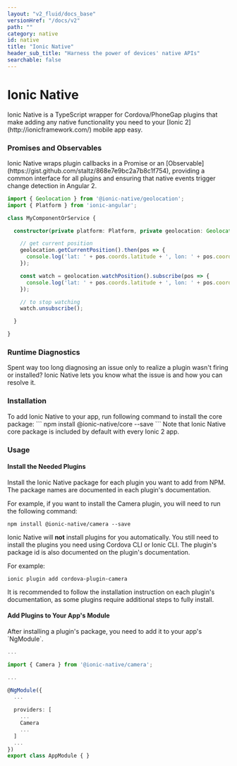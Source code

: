 ```yaml
---
layout: "v2_fluid/docs_base"
versionHref: "/docs/v2"
path: ""
category: native
id: native
title: "Ionic Native"
header_sub_title: "Harness the power of devices' native APIs"
searchable: false
---
```


<h1 id="Overview" class="banner">Ionic Native</h1>
Ionic Native is a TypeScript wrapper for Cordova/PhoneGap plugins that make adding any native functionality you need to your [Ionic 2](http://ionicframework.com/) mobile app easy.

<h3 id="Promises_and_Observables">Promises and Observables</h3>
Ionic Native wraps plugin callbacks in a Promise or an [Observable](https://gist.github.com/staltz/868e7e9bc2a7b8c1f754), providing a common interface for all plugins and ensuring that native events trigger change detection in Angular 2.


```ts
import { Geolocation } from '@ionic-native/geolocation';
import { Platform } from 'ionic-angular';

class MyComponentOrService {

  constructor(private platform: Platform, private geolocation: Geolocation) {

    // get current position
    geolocation.getCurrentPosition().then(pos => {
      console.log('lat: ' + pos.coords.latitude + ', lon: ' + pos.coords.longitude);
    });

    const watch = geolocation.watchPosition().subscribe(pos => {
      console.log('lat: ' + pos.coords.latitude + ', lon: ' + pos.coords.longitude);
    });

    // to stop watching
    watch.unsubscribe();

  }

}

```

<h3 id="Runtime_Diagnostics">Runtime Diagnostics</h3>
Spent way too long diagnosing an issue only to realize a plugin wasn't firing or installed? Ionic Native lets you know what the issue is and how you can resolve it.

<h3 id="Installation">Installation</h3>
To add Ionic Native to your app, run following command to install the core package:
```
npm install @ionic-native/core --save
```
Note that Ionic Native core package is included by default with every Ionic 2 app.


<h3 id="Usage">Usage</h3>

<h4 id="Install_Plugins_Needed">Install the Needed Plugins</h4>
Install the Ionic Native package for each plugin you want to add from NPM. The package names are documented in each plugin's documentation.

For example, if you want to install the Camera plugin, you will need to run the following command:
```
npm install @ionic-native/camera --save
```

Ionic Native will **not** install plugins for you automatically. You still need to install the plugins you need using Cordova CLI or Ionic CLI. The plugin's package id is also documented on the plugin's documentation.

For example:
```
ionic plugin add cordova-plugin-camera
```

It is recommended to follow the installation instruction on each plugin's documentation, as some plugins require additional steps to fully install.

<h4 id="Add_Plugins_to_Your_App_Module">Add Plugins to Your App's Module</h4>
After installing a plugin's package, you need to add it to your app's `NgModule`.

```typescript
...

import { Camera } from '@ionic-native/camera';

...

@NgModule({
  ...
  
  providers: [
    ...
    Camera
    ...
  ]
  ...
})
export class AppModule { }

```

